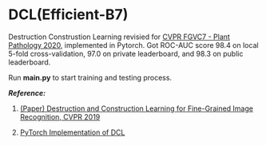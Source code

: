 # DCL(Efficient-B7)
Destruction Construstion Learning revisied for [CVPR FGVC7 - Plant Pathology 2020](https://www.kaggle.com/c/plant-pathology-2020-fgvc7), implemented in Pytorch. Got ROC-AUC score 98.4 on local 5-fold cross-validation, 97.0 on private leaderboard, and 98.3 on public leaderboard.

Run **main.py** to start training and testing process.

***Reference:***
1. [(Paper) Destruction and Construction Learning for Fine-Grained Image Recognition, CVPR 2019](http://openaccess.thecvf.com/content_CVPR_2019/html/Chen_Destruction_and_Construction_Learning_for_Fine-Grained_Image_Recognition_CVPR_2019_paper.html)

2. [PyTorch Implementation of DCL](https://github.com/JDAI-CV/DCL)
